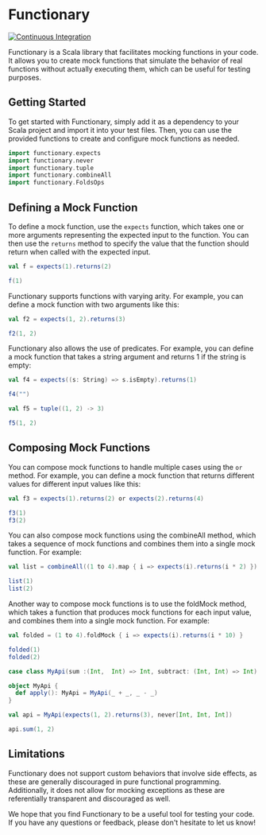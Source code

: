 # Functionary

[![Continuous Integration](https://github.com/custommonkey/functionary/actions/workflows/ci.yml/badge.svg)](https://github.com/custommonkey/functionary/actions/workflows/ci.yml)

Functionary is a Scala library that facilitates mocking functions in your code. It allows you to create mock functions that simulate the behavior of real functions without actually executing them, which can be useful for testing purposes.

## Getting Started

To get started with Functionary, simply add it as a dependency to your Scala project and import it into your test files. Then, you can use the provided functions to create and configure mock functions as needed.

```scala mdoc
import functionary.expects
import functionary.never
import functionary.tuple
import functionary.combineAll
import functionary.FoldsOps
```

## Defining a Mock Function

To define a mock function, use the `expects` function, which takes one or more arguments representing the expected input to the function. You can then use the `returns` method to specify the value that the function should return when called with the expected input.

```scala mdoc:to-string
val f = expects(1).returns(2)

f(1)
```

Functionary supports functions with varying arity. For example, you can define a mock function with two arguments like this:
```scala mdoc:to-string
val f2 = expects(1, 2).returns(3)

f2(1, 2)
```

Functionary also allows the use of predicates. For example, you can define a mock function that takes a string argument and returns 1 if the string is empty:
```scala mdoc:to-string
val f4 = expects((s: String) => s.isEmpty).returns(1)

f4("")
```

```scala mdoc:to-string
val f5 = tuple((1, 2) -> 3)

f5(1, 2)
```

## Composing Mock Functions

You can compose mock functions to handle multiple cases using the `or` method. For example, you can define a mock function that returns different values for different input values like this:

```scala mdoc:to-string
val f3 = expects(1).returns(2) or expects(2).returns(4) 

f3(1)
f3(2)
```

You can also compose mock functions using the combineAll method, which takes a sequence of mock functions and combines them into a single mock function. For example:

```scala mdoc:to-string
val list = combineAll((1 to 4).map { i => expects(i).returns(i * 2) })

list(1)
list(2)
```

Another way to compose mock functions is to use the foldMock method, which takes a function that produces mock functions for each input value, and combines them into a single mock function. For example:
```scala mdoc:to-string
val folded = (1 to 4).foldMock { i => expects(i).returns(i * 10) }

folded(1)
folded(2)
```

```scala mdoc:to-string
case class MyApi(sum :(Int,  Int) => Int, subtract: (Int, Int) => Int)

object MyApi {
  def apply(): MyApi = MyApi(_ + _, _ - _)
}

val api = MyApi(expects(1, 2).returns(3), never[Int, Int, Int])

api.sum(1, 2)
```

## Limitations

Functionary does not support custom behaviors that involve side effects, as these are generally discouraged in pure functional programming. Additionally, it does not allow for mocking exceptions as these are referentially transparent and discouraged as well.

We hope that you find Functionary to be a useful tool for testing your code. If you have any questions or feedback, please don't hesitate to let us know!

